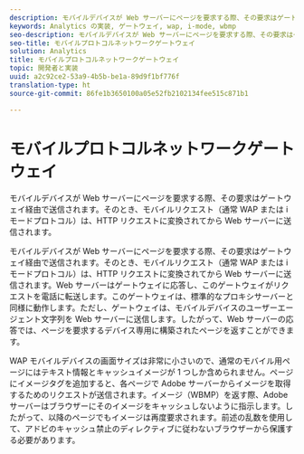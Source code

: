 ```yaml
---
description: モバイルデバイスが Web サーバーにページを要求する際、その要求はゲートウェイ経由で送信されます。そのとき、モバイルリクエスト（通常 WAP または i モードプロトコル）は、HTTP リクエストに変換されてから Web サーバーに送信されます。
keywords: Analytics の実装, ゲートウェイ, wap, i-mode, wbmp
seo-description: モバイルデバイスが Web サーバーにページを要求する際、その要求はゲートウェイ経由で送信されます。そのとき、モバイルリクエスト（通常 WAP または i モードプロトコル）は、HTTP リクエストに変換されてから Web サーバーに送信されます。
seo-title: モバイルプロトコルネットワークゲートウェイ
solution: Analytics
title: モバイルプロトコルネットワークゲートウェイ
topic: 開発者と実装
uuid: a2c92ce2-53a9-4b5b-be1a-89d9f1bf776f
translation-type: ht
source-git-commit: 86fe1b3650100a05e52fb2102134fee515c871b1

---
```



# モバイルプロトコルネットワークゲートウェイ

モバイルデバイスが Web サーバーにページを要求する際、その要求はゲートウェイ経由で送信されます。そのとき、モバイルリクエスト（通常 WAP または i モードプロトコル）は、HTTP リクエストに変換されてから Web サーバーに送信されます。

モバイルデバイスが Web サーバーにページを要求する際、その要求はゲートウェイ経由で送信されます。そのとき、モバイルリクエスト（通常 WAP または i モードプロトコル）は、HTTP リクエストに変換されてから Web サーバーに送信されます。Web サーバーはゲートウェイに応答し、このゲートウェイがリクエストを電話に転送します。このゲートウェイは、標準的なプロキシサーバーと同様に動作します。ただし、ゲートウェイは、モバイルデバイスのユーザーエージェント文字列を Web サーバーに送信します。したがって、Web サーバーの応答では、ページを要求するデバイス専用に構築されたページを返すことができます。

WAP モバイルデバイスの画面サイズは非常に小さいので、通常のモバイル用ページにはテキスト情報とキャッシュイメージが 1 つしか含められません。ページにイメージタグを追加すると、各ページで Adobe サーバーからイメージを取得するためのリクエストが送信されます。イメージ（WBMP）を返す際、Adobe サーバーはブラウザーにそのイメージをキャッシュしないように指示します。したがって、以降のページでもイメージは再度要求されます。前述の乱数を使用して、アドビのキャッシュ禁止のディレクティブに従わないブラウザーから保護する必要があります。
